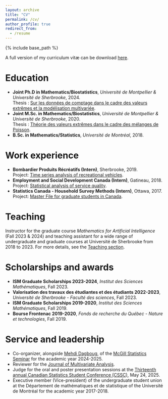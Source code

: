 ```yaml
---
layout: archive
title: "CV"
permalink: /cv/
author_profile: true
redirect_from:
  - /resume
---
```


{% include base_path %}


A full version of my curriculum vitæ can be download [here](http://s-valiquette.github.io/files/CV_Samuel_Valiquette.pdf).

Education
======
* **Joint Ph.D in Mathematics/Biostatistics**, <em>Université de Montpellier & Université de Sherbrooke</em>, 2024.<br>
  Thesis : <ins>Sur les données de comptage dans le cadre des valeurs extrêmes et la modélisation multivariée</ins>.
* **Joint M.Sc. in Mathematics/Biostatistics**, <em>Université de Montpellier & Université de Sherbrooke</em>, 2020.<br>
  Thesis : <ins>Théorie des valeurs extrêmes dans le cadre des mélanges de Poisson</ins>.
* **B.Sc. in Mathematics/Statistics**, <em>Université de Montréal</em>, 2018.  
  
Work experience
======
* **Bombardier Produits Récréatifs (Intern)**, Sherbrooke, 2019.<br>
Project: <ins>Time series analysis of recreational vehicles</ins>.
* **Employment and Social Development Canada (Intern)**, Gatineau, 2018.<br>
Project: <ins>Statistical analysis of service quality</ins>.
* **Statistics Canada - Household Survey Methods (Intern)**, Ottawa, 2017.<br>
Project: <ins>Master File for graduate students in Canada</ins>.
   
Teaching
======
Instructor for the graduate course <em>Mathematics for Artificial Intelligence</em> (Fall 2023 & 2024) and teaching assistant for a wide range of undergraduate and graduate courses at Université de Sherbrooke from 2018 to 2023. For more details, see the [Teaching section](https://s-valiquette.github.io//teaching/).

Scholarships and awards
======
* **ISM Graduate Scholarships 2023-2024**, <em>Institut des Sciences Mathématiques</em>, Fall 2023.
* **Valorisation des travaux des étudiantes et des étudiants 2022-2023**, <em>Université de Sherbrooke - Faculté des sciences</em>, Fall 2023.
* **ISM Graduate Scholarships 2019-2020**, <em>Institut des Sciences Mathématiques</em>, Fall 2019.
* **Bourse Frontenac 2019-2020**, <em>Fonds de recherche du Québec - Nature et technologies</em>, Fall 2019.


Service and leadership
======
* Co-organizer, alongside [Mehdi Dagboug](https://mehdidagdoug.github.io/), of the [McGill Statistics Seminar](https://mcgillstat.github.io/) for the academic year 2024-2025.
* Reviewer for the [Journal of Multivariate Analysis](https://www.sciencedirect.com/journal/journal-of-multivariate-analysis).
* Judge for the oral and poster presentation sessions at the [Thirteenth annual Canadian Statistics Student Conference (CSSC)](https://ssc.ca/en/meetings/thirteenth-annual-canadian-statistics-student-conference), May 24, 2025.
* Executive member (Vice-president) of the undergraduate student union at the Département de mathématiques et de statistique of the Université de Montréal for the academic year 2017-2018.
